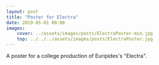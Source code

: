 ```yaml
---
layout: post
title: "Poster for Electra"
date: 2019-05-01 00:00
images: 
    cover: ../assets/images/posts/ElectraPoster-min.jpg
    top: ../../../assets/images/posts/ElectraPoster.jpg
---
```

A poster for a college production of Euripides's "Electra". 